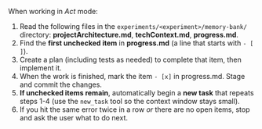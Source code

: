 When working in *Act* mode:

1. Read the following files in the `experiments/<experiment>/memory-bank/` directory: **projectArchitecture.md**, **techContext.md**, **progress.md**.
3. Find the **first unchecked item** in **progress.md** (a line that starts with `- [ ]`).
4. Create a plan (including tests as needed) to complete that item, then implement it.
5. When the work is finished, mark the item `- [x]` in progress.md. Stage and commit the changes.
6. **If unchecked items remain**, automatically begin a **new task** that repeats steps 1-4
   (use the `new_task` tool so the context window stays small).
7. If you hit the same error twice in a row *or* there are no open items, stop and ask the user what to do next.
